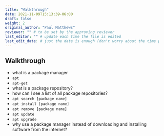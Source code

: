 ```yaml
---
title: "Walkthrough"
date: 2021-11-09T15:13:39-06:00
draft: false
weight: 2
original_author: "Paul Matthews" 
reviewer: "" # to be set by the approving reviewer
last_editor: "" # update each time the file is edited
last_edit_date: # just the date is enough (don't worry about the time portion)
---
```


## Walkthrough

- what is a package manager
- `apt`
- `apt-get`
- what is a package repository?
- how can I see a list of all package repositories?
- `apt search [package name]`
- `apt install [package name]`
- `apt remove [package name]`
- `apt update`
- `apt upgrade`
- why use a package manager instead of downloading and installing software from the internet?